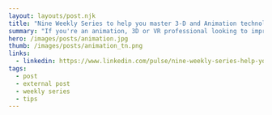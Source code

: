 ```yaml
---
layout: layouts/post.njk
title: "Nine Weekly Series to help you master 3-D and Animation technologies"
summary: "If you're an animation, 3D or VR professional looking to improve your skills, take a look at these quick, 10 minute weekly series from LinkedIn Learning experts to help you master new technologies from Maya, Blender, Z-Brush, Sketchup, BIM, Rhino and Revit."
hero: /images/posts/animation.jpg
thumb: /images/posts/animation_tn.png
links:
  - linkedin: https://www.linkedin.com/pulse/nine-weekly-series-help-you-master-3-d-animation-ray-villalobos
tags:
  - post
  - external post
  - weekly series
  - tips
---
```


